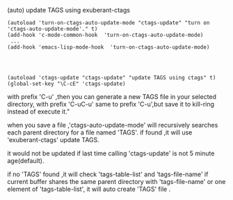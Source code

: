 (auto) update TAGS using exuberant-ctags

    (autoload 'turn-on-ctags-auto-update-mode "ctags-update" "turn on 'ctags-auto-update-mode'." t)
    (add-hook 'c-mode-common-hook  'turn-on-ctags-auto-update-mode)
     ...
    (add-hook 'emacs-lisp-mode-hook  'turn-on-ctags-auto-update-mode)




    (autoload 'ctags-update "ctags-update" "update TAGS using ctags" t)
    (global-set-key "\C-cE" 'ctags-update)
    
with prefix 'C-u' ,then you can generate a new TAGS file in your selected directory,
with prefix 'C-uC-u' same to prefix 'C-u',but save it to kill-ring instead of execute it."


when you save a file ,'ctags-auto-update-mode' will recursively searches each
parent directory for a file named 'TAGS'. if found ,it will use
'exuberant-ctags' update TAGS.

it would not be updated if last time calling 'ctags-update' is not 5 minute age(default).

if no 'TAGS' found ,it will check 'tags-table-list' and 'tags-file-name'
if current buffer shares the same parent directory with 'tags-file-name'
or one element of 'tags-table-list', it will auto create 'TAGS' file .




